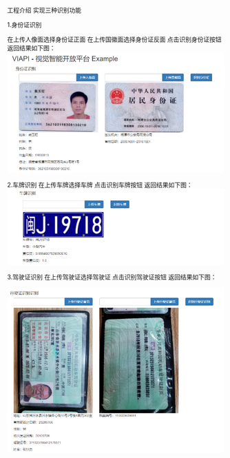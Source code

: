 工程介绍
实现三种识别功能

 1.身份证识别

在上传人像面选择身份证正面
在上传国徽面选择身份证反面
点击识别身份证按钮
返回结果如下图：
![Image](https://github.com/jijiezh/aidemo/raw/master/src/main/resources/img/1.png)


2.车牌识别
在上传车牌选择车牌
点击识别车牌按钮
返回结果如下图：
![Image](https://github.com/jijiezh/aidemo/raw/master/src/main/resources/img/2.png)



 3.驾驶证识别
在上传驾驶证选择驾驶证
点击识别驾驶证按钮
返回结果如下图：

 ![Image](https://github.com/jijiezh/aidemo/raw/master/src/main/resources/img/3.png)

